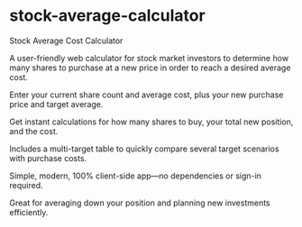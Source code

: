 # stock-average-calculator
Stock Average Cost Calculator

A user-friendly web calculator for stock market investors to determine how many shares to purchase at a new price in order to reach a desired average cost.

Enter your current share count and average cost, plus your new purchase price and target average.

Get instant calculations for how many shares to buy, your total new position, and the cost.

Includes a multi-target table to quickly compare several target scenarios with purchase costs.

Simple, modern, 100% client-side app—no dependencies or sign-in required.

Great for averaging down your position and planning new investments efficiently.
